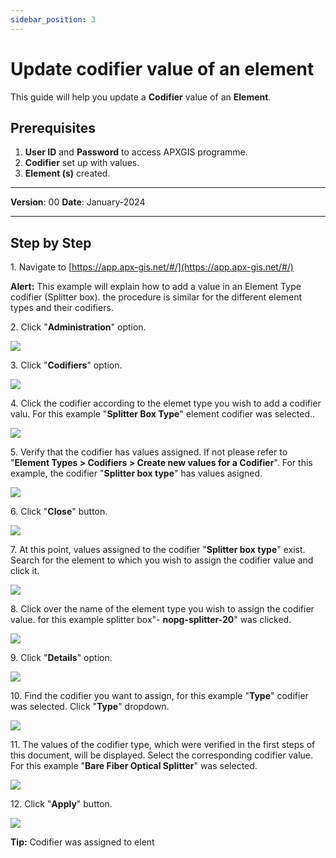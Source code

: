 ```yaml
---
sidebar_position: 3
---
```


# Update codifier value of an element

This guide will help you update a **Codifier** value of an **Element**.

## **Prerequisites**
1.	**User ID** and **Password** to access APXGIS programme.
2.	**Codifier** set up with values.
3.  **Element (s)** created.

------------

**Version**: 00
**Date**: January-2024

------------
## **Step by Step**


1\. Navigate to [https://app.apx-gis.net/#/](https://app.apx-gis.net/#/)


**Alert:** This example will explain how to add a value in an Element Type codifier (Splitter box). the procedure is similar for the different element types and their codifiers.


2\. Click "**Administration**" option.

![](static/img/downloads/03-assign-codifier-element_1.jpeg)


3\. Click "**Codifiers**" option.

![](static/img/downloads/03-assign-codifier-element_2.jpeg)


4\. Click the codifier according to the elemet type you wish to add a codifier valu. For this example "**Splitter Box Type**" element codifier was selected..

![](static/img/downloads/03-assign-codifier-element_3.jpeg)


5\. Verify that the codifier has values assigned. If not please refer to "**Element Types &gt; Codifiers &gt; Create new values for a Codifier**". For this example, the codifier "**Splitter box type**" has values asigned.

![](static/img/downloads/03-assign-codifier-element_4.jpeg)


6\. Click "**Close**" button.

![](static/img/downloads/03-assign-codifier-element_5.jpeg)


7\. At this point, values assigned to the codifier "**Splitter box type**" exist. Search for the element to which you wish to assign the codifier value and click it.

![](static/img/downloads/03-assign-codifier-element_6.jpeg)


8\. Click over the name of the element type you wish to assign the codifier value. for this example splitter box"- **nopg-splitter-20**" was clicked.

![](static/img/downloads/03-assign-codifier-element_7.jpeg)


9\. Click "**Details**" option.

![](static/img/downloads/03-assign-codifier-element_8.jpeg)


10\. Find the codifier you want to assign, for this example "**Type**" codifier was selected. Click "**Type**" dropdown.

![](static/img/downloads/03-assign-codifier-element_9.jpeg)


11\. The values of the codifier type, which were verified in the first steps of this document, will be displayed. Select the corresponding codifier value. For this example "**Bare Fiber Optical Splitter**" was selected.

![](static/img/downloads/03-assign-codifier-element_10.jpeg)


12\. Click "**Apply**" button.

![](static/img/downloads/03-assign-codifier-element_11.jpeg)


**Tip:** Codifier was assigned to elent

